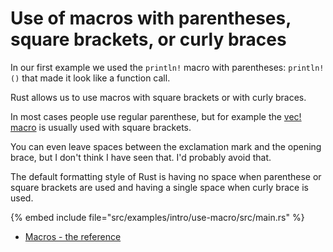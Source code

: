 # Use of macros with parentheses, square brackets, or curly braces

In our first example we used the `println!` macro with parentheses: `println!()` that made it look like a function call.

Rust allows us to use macros with square brackets or with curly braces.

In most cases people use regular parenthese, but for example the [vec! macro](https://doc.rust-lang.org/std/macro.vec.html) is usually used with square brackets.

You can even leave spaces between the exclamation mark and the opening brace, but I don't think I have seen that. I'd probably avoid that.

The default formatting style of Rust is having no space when parenthese or square brackets are used and having a single space when curly brace is used.

{% embed include file="src/examples/intro/use-macro/src/main.rs" %}

* [Macros - the reference](https://doc.rust-lang.org/reference/macros.html)

